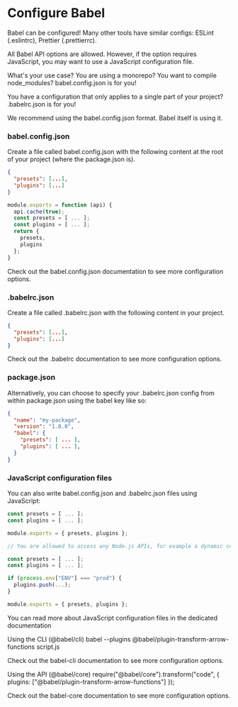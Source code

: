 # Configure Babel

Babel can be configured! Many other tools have similar configs: ESLint (.eslintrc), Prettier (.prettierrc).

All Babel API options are allowed. However, if the option requires JavaScript, you may want to use a JavaScript configuration file.

What's your use case?
You are using a monorepo?
You want to compile node_modules?
babel.config.json is for you!

You have a configuration that only applies to a single part of your project?
.babelrc.json is for you!

We recommend using the babel.config.json format. Babel itself is using it.

### babel.config.json

Create a file called babel.config.json with the following content at the root of your project (where the package.json is).

~~~json
{
  "presets": [...],
  "plugins": [...]
}
~~~


~~~js
module.exports = function (api) {
  api.cache(true);
  const presets = [ ... ];
  const plugins = [ ... ];
  return {
    presets,
    plugins
  };
}

~~~


Check out the babel.config.json documentation to see more configuration options.

### .babelrc.json

Create a file called .babelrc.json with the following content in your project.

~~~json
{
  "presets": [...],
  "plugins": [...]
}
~~~


Check out the .babelrc documentation to see more configuration options.

### package.json

Alternatively, you can choose to specify your .babelrc.json config from within package.json using the babel key like so:

~~~json
{
  "name": "my-package",
  "version": "1.0.0",
  "babel": {
    "presets": [ ... ],
    "plugins": [ ... ],
  }
}
~~~

### JavaScript configuration files

You can also write babel.config.json and .babelrc.json files using JavaScript:

~~~jsx
const presets = [ ... ];
const plugins = [ ... ];

module.exports = { presets, plugins };

// You are allowed to access any Node.js APIs, for example a dynamic configuration based on the process environment:

const presets = [ ... ];
const plugins = [ ... ];

if (process.env["ENV"] === "prod") {
  plugins.push(...);
}

module.exports = { presets, plugins };
~~~


You can read more about JavaScript configuration files in the dedicated documentation

Using the CLI (@babel/cli)
babel --plugins @babel/plugin-transform-arrow-functions script.js


Check out the babel-cli documentation to see more configuration options.

Using the API (@babel/core)
require("@babel/core").transform("code", {
  plugins: ["@babel/plugin-transform-arrow-functions"]
});


Check out the babel-core documentation to see more configuration options.